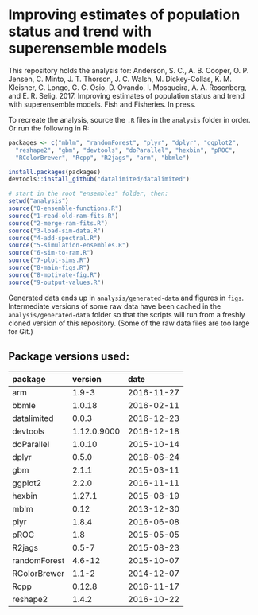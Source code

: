 <!-- README.md is generated from README.Rmd. Please edit that file -->
Improving estimates of population status and trend with superensemble models
============================================================================

This repository holds the analysis for: Anderson, S. C., A. B. Cooper, O. P. Jensen, C. Minto, J. T. Thorson, J. C. Walsh, M. Dickey-Collas, K. M. Kleisner, C. Longo, G. C. Osio, D. Ovando, I. Mosqueira, A. A. Rosenberg, and E. R. Selig. 2017. Improving estimates of population status and trend with superensemble models. Fish and Fisheries. In press.

To recreate the analysis, source the `.R` files in the `analysis` folder in order. Or run the following in R:

``` r
packages <- c("mblm", "randomForest", "plyr", "dplyr", "ggplot2",
  "reshape2", "gbm", "devtools", "doParallel", "hexbin", "pROC",
  "RColorBrewer", "Rcpp", "R2jags", "arm", "bbmle")
```

``` r
install.packages(packages)
devtools::install_github("datalimited/datalimited")

# start in the root "ensembles" folder, then:
setwd("analysis")
source("0-ensemble-functions.R")
source("1-read-old-ram-fits.R")
source("2-merge-ram-fits.R")
source("3-load-sim-data.R")
source("4-add-spectral.R")
source("5-simulation-ensembles.R")
source("6-sim-to-ram.R")
source("7-plot-sims.R")
source("8-main-figs.R")
source("8-motivate-fig.R")
source("9-output-values.R")
```

Generated data ends up in `analysis/generated-data` and figures in `figs`. Intermediate versions of some raw data have been cached in the `analysis/generated-data` folder so that the scripts will run from a freshly cloned version of this repository. (Some of the raw data files are too large for Git.)

Package versions used:
----------------------

| package      | version     | date       |
|:-------------|:------------|:-----------|
| arm          | 1.9-3       | 2016-11-27 |
| bbmle        | 1.0.18      | 2016-02-11 |
| datalimited  | 0.0.3       | 2016-12-23 |
| devtools     | 1.12.0.9000 | 2016-12-18 |
| doParallel   | 1.0.10      | 2015-10-14 |
| dplyr        | 0.5.0       | 2016-06-24 |
| gbm          | 2.1.1       | 2015-03-11 |
| ggplot2      | 2.2.0       | 2016-11-11 |
| hexbin       | 1.27.1      | 2015-08-19 |
| mblm         | 0.12        | 2013-12-30 |
| plyr         | 1.8.4       | 2016-06-08 |
| pROC         | 1.8         | 2015-05-05 |
| R2jags       | 0.5-7       | 2015-08-23 |
| randomForest | 4.6-12      | 2015-10-07 |
| RColorBrewer | 1.1-2       | 2014-12-07 |
| Rcpp         | 0.12.8      | 2016-11-17 |
| reshape2     | 1.4.2       | 2016-10-22 |
